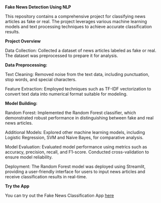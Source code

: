 **Fake News Detection Using NLP**

This repository contains a comprehensive project for classifying news articles as fake or real. The project leverages various machine learning models and text processing techniques to achieve accurate classification results.

****Project Overview****

Data Collection: Collected a dataset of news articles labeled as fake or real. The dataset was preprocessed to prepare it for analysis.

****Data Preprocessing:****

Text Cleaning: Removed noise from the text data, including punctuation, stop words, and special characters.

Feature Extraction: Employed techniques such as TF-IDF vectorization to convert text data into numerical format suitable for modeling.

****Model Building:****

Random Forest: Implemented the Random Forest classifier, which demonstrated robust performance in distinguishing between fake and real news articles.

Additional Models: Explored other machine learning models, including Logistic Regression, SVM and Naive Bayes, for comparative analysis.

Model Evaluation: Evaluated model performance using metrics such as accuracy, precision, recall, and F1-score. Conducted cross-validation to ensure model reliability.

Deployment: The Random Forest model was deployed using Streamlit, providing a user-friendly interface for users to input news articles and receive classification results in real-time.

****Try the App****

You can try out the Fake News Classification App [here](https://fake-news-detection-hnp.streamlit.app/)
